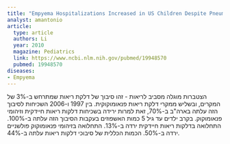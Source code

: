 ```yaml
---
title: "Empyema Hospitalizations Increased in US Children Despite Pneumococcal Conjugate Vaccine"
analyst: amantonio
article:
  type: article
  authors: Li
  year: 2010
  magazine: Pediatrics
  link: https://www.ncbi.nlm.nih.gov/pubmed/19948570
  pubmed: 19948570
diseases:
- Empyema
---
```


הצטברות מוגלה מסביב לריאות - זהו סיבוך של דלקת ריאות שמתרחש ב-3% של המקרים, ובשליש ממקרי דלקת ריאות פנאומוקוקית.
בין 1997 ו-2006 השכיחות לסיבוך הזה עלתה בארה"ב ב-70%, זאת למרות ירידה בשכיחות דלקות ריאות חיידקית וזיהומי פנאומוקוק. בקרב ילדים עד גיל 5 כמות האשפוזים בעקבות הסיבוך הזה עלתה ב-100%.
התחלואה בדלקות ריאות חיידקית ירדה ב-13%. התחלואה בזיהומי פנאומוקוק פולשניים ירדה ב-50%. הכמות הכללית של סיבוכי דלקות ריאות עלתה ב-44%.
